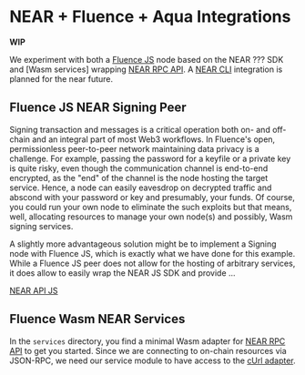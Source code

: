 # NEAR + Fluence + Aqua Integrations

**WIP**

We experiment with both a [Fluence JS]() node based on the NEAR ??? SDK and [Wasm services] wrapping [NEAR RPC API](https://docs.near.org/docs/api/rpc).  A [NEAR CLI](https://docs.near.org/docs/tools/near-cli) integration is planned for the near future.

## Fluence JS NEAR Signing Peer

Signing transaction and messages is a critical operation both on- and off-chain and an integral part of most Web3 workflows. In Fluence's open, permissionless peer-to-peer network maintaining data privacy is a challenge. For example, passing the password for a keyfile or a private key is quite risky, even though the communication channel is end-to-end encrypted, as the "end" of the channel is the node hosting the target service. Hence, a node can easily eavesdrop on decrypted traffic and abscond with your password or key and presumably, your funds. Of course, you could run your own node to eliminate the such exploits but that means, well, allocating resources to manage your own node(s) and possibly, Wasm signing services.

A slightly more advantageous solution might be to implement a Signing node with Fluence JS, which is exactly what we have done for this example. While a Fluence JS peer does not allow for the hosting of arbitrary services, it does allow to easily wrap the NEAR JS SDK and provide ...

[NEAR API JS](https://docs.near.org/docs/api/javascript-library)


## Fluence Wasm NEAR Services

In the `services` directory, you find a minimal Wasm adapter for [NEAR RPC API](https://docs.near.org/docs/api/rpc) to get you started. Since we are connecting to on-chain resources via JSON-RPC, we need our service module to have access to the [cUrl adapter](../near-examples/services/curl-adapter/).

